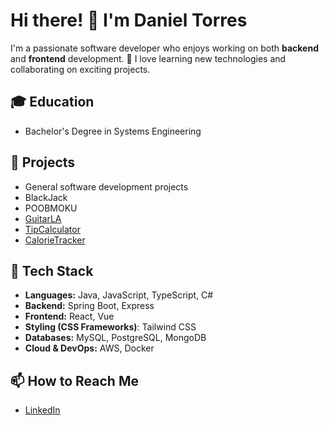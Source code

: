 # Hi there! 👋 I'm Daniel Torres

I'm a passionate software developer who enjoys working on both **backend** and **frontend** development. 🚀
I love learning new technologies and collaborating on exciting projects.

## 🎓 Education
- Bachelor's Degree in Systems Engineering

## 🔭 Projects
- General software development projects
- BlackJack
- POOBMOKU
- [GuitarLA](https://guitarla-dst.netlify.app/)
- [TipCalculator](https://tipcalculator-dst.netlify.app/)
- [CalorieTracker](https://calorie-tracker-dst.netlify.app/)


## 🔧 Tech Stack

- **Languages:** Java, JavaScript, TypeScript, C#
- **Backend:** Spring Boot, Express
- **Frontend:** React, Vue
- **Styling (CSS Frameworks)**: Tailwind CSS
- **Databases:** MySQL, PostgreSQL, MongoDB
- **Cloud & DevOps:** AWS, Docker

## 📫 How to Reach Me
- [LinkedIn](https://www.linkedin.com/in/daniel-santiago-torres-acosta-7932592b4/)



